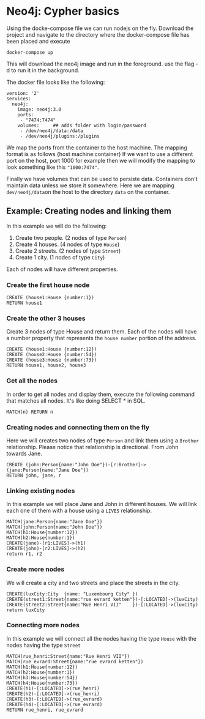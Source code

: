 # Neo4j: Cypher basics #

Using the docke-compose file we can run nodejs on the fly. Download the project and navigate to the directory where the docker-compose file has been placed and execute
```
docker-compose up
```
This will download the neo4j image and run in the foreground. use the flag -d to run it in the background.

The docker file looks like the following:
```
version: '2'
services:
  neo4j:
    image: neo4j:3.0
    ports:
     - "7474:7474"
    volumes:     ## adds folder with login/password
     - /dev/neo4j/data:/data
     - /dev/neo4j/plugins:/plugins   
```
We map the ports from the container to the host machine. The mapping format is as follows {host machine:container}
If we want to use a different port on the host, port 1000 for example then we will modify the mapping to look something like this
`"1000:7474"`.

Finally we have volumes that can be used to persiste data. Containers don't maintain data unless we store it somewhere. Here we are mapping `dev/neo4j/data`on the host to the directory `data` on the container.

## Example: Creating nodes and linking them ##
In this example we will do the following:
1. Create two people. (2 nodes of type `Person`)
2. Create 4 houses. (4 nodes of type `House`)
3. Create 2 streets. (2 nodes of type `Street`)
4. Create 1 city. (1 nodes of type `City`)

Each of nodes will have different properties.

### Create the first house node ###

```
CREATE (house1:House {number:1})
RETURN house1
```

### Create the other 3 houses ###
Create 3 nodes of type House and return them. Each of the nodes will have a number property that represents the `house number` portion of the address.
```
CREATE (house1:House {number:12})
CREATE (house2:House {number:54})
CREATE (house3:House {number:73})
RETURN house1, house2, house3
```

### Get all the nodes ###

In order to get all nodes and display them, execute the following command that matches all nodes. It's like doing SELECT * in SQL.
```
MATCH(n) RETURN n
```

### Creating nodes and connecting them on the fly ###
Here we will creates two nodes of type `Person` and link them using a `Brother` relationship. Please notice that relationship is directional. From John towards Jane.
```
CREATE (john:Person{name:"John Doe"})-[r:Brother]->(jane:Person{name:"Jane Doe"})
RETURN john, jane, r
```

### Linking existing nodes ###
In this example we will place Jane and John in different houses. We will link each one of them with a house using a `LIVES` relationship.
```
MATCH(jane:Person{name:"Jane Doe"})
MATCH(john:Person{name:"John Doe"})
MATCH(h1:House{number:12})
MATCH(h2:House{number:1})
CREATE(jane)-[r1:LIVES]->(h1)
CREATE(john)-[r2:LIVES]->(h2)
return r1, r2
```
### Create more nodes ###
We will create a city and two streets and place the streets in the city.
```
CREATE(luxCity:City  {name: "Luxembourg City" })
CREATE(street1:Street{name:"rue evrard ketten"})-[:LOCATED]->(luxCity)
CREATE(street2:Street{name:"Rue Henri VII"    })-[:LOCATED]->(luxCity)
return luxCity
```

### Connecting more nodes ###
In this example we will connect all the nodes having the type `House` with the nodes having the type `Street`
```
MATCH(rue_henri:Street{name:"Rue Henri VII"}) 
MATCH(rue_evrard:Street{name:"rue evrard ketten"}) 
MATCH(h1:House{number:12})
MATCH(h2:House{number:1})
MATCH(h3:House{number:54})
MATCH(h4:House{number:73})
CREATE(h1)-[:LOCATED]->(rue_henri)
CREATE(h2)-[:LOCATED]->(rue_henri)
CREATE(h3)-[:LOCATED]->(rue_evrard)
CREATE(h4)-[:LOCATED]->(rue_evrard)
RETURN rue_henri, rue_evrard
```
